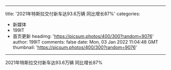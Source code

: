 
---
title: '2021年特斯拉交付新车达93.6万辆 同比增长87%'
categories: 
 - 新媒体
 - 199IT
 - 首页更新
headimg: 'https://picsum.photos/400/300?random=9076'
author: 199IT
comments: false
date: Mon, 03 Jan 2022 11:04:48 GMT
thumbnail: 'https://picsum.photos/400/300?random=9076'
---

<div>   
2021年特斯拉交付新车达93.6万辆 同比增长87%  
</div>
            